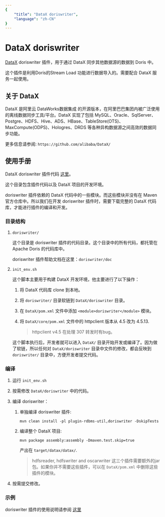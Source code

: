 ```yaml
---
{
    "title": "DataX doriswriter",
    "language": "zh-CN"
}
---
```


<!--
Licensed to the Apache Software Foundation (ASF) under one
or more contributor license agreements.  See the NOTICE file
distributed with this work for additional information
regarding copyright ownership.  The ASF licenses this file
to you under the Apache License, Version 2.0 (the
"License"); you may not use this file except in compliance
with the License.  You may obtain a copy of the License at

  http://www.apache.org/licenses/LICENSE-2.0

Unless required by applicable law or agreed to in writing,
software distributed under the License is distributed on an
"AS IS" BASIS, WITHOUT WARRANTIES OR CONDITIONS OF ANY
KIND, either express or implied.  See the License for the
specific language governing permissions and limitations
under the License.
-->

# DataX doriswriter

[DataX](https://github.com/alibaba/DataX) doriswriter 插件，用于通过 DataX 同步其他数据源的数据到 Doris 中。

这个插件是利用Doris的Stream Load 功能进行数据导入的。需要配合 DataX 服务一起使用。

## 关于 DataX

DataX 是阿里云 DataWorks数据集成 的开源版本，在阿里巴巴集团内被广泛使用的离线数据同步工具/平台。DataX 实现了包括 MySQL、Oracle、SqlServer、Postgre、HDFS、Hive、ADS、HBase、TableStore(OTS)、MaxCompute(ODPS)、Hologres、DRDS 等各种异构数据源之间高效的数据同步功能。

更多信息请参阅: `https://github.com/alibaba/DataX/`

## 使用手册

DataX doriswriter 插件代码 [这里](https://github.com/apache/incubator-doris/tree/master/extension/DataX)。

这个目录包含插件代码以及 DataX 项目的开发环境。

doriswriter 插件依赖的 DataX 代码中的一些模块。而这些模块并没有在 Maven 官方仓库中。所以我们在开发 doriswriter 插件时，需要下载完整的 DataX 代码库，才能进行插件的编译和开发。

### 目录结构

1. `doriswriter/`

    这个目录是 doriswriter 插件的代码目录。这个目录中的所有代码，都托管在 Apache Doris 的代码库中。

    doriswriter 插件帮助文档在这里：`doriswriter/doc`

2. `init_env.sh`

    这个脚本主要用于构建 DataX 开发环境，他主要进行了以下操作：
    
    1. 将 DataX 代码库 clone 到本地。
    2. 将 `doriswriter/` 目录软链到 `DataX/doriswriter` 目录。
    3. 在 `DataX/pom.xml` 文件中添加 `<module>doriswriter</module>` 模块。
    4. 将 `DataX/core/pom.xml` 文件中的 httpclient 版本从 4.5 改为 4.5.13.

        > httpclient v4.5 在处理 307 转发时有bug。

    这个脚本执行后，开发者就可以进入 `DataX/` 目录开始开发或编译了。因为做了软链，所以任何对 `DataX/doriswriter` 目录中文件的修改，都会反映到 `doriswriter/` 目录中，方便开发者提交代码。

### 编译

1. 运行 `init_env.sh`
2. 按需修改 `DataX/doriswriter` 中的代码。
3. 编译 doriswriter：

    1. 单独编译 doriswriter 插件:

        `mvn clean install -pl plugin-rdbms-util,doriswriter -DskipTests`

    2. 编译整个 DataX 项目:

        `mvn package assembly:assembly -Dmaven.test.skip=true`

        产出在 `target/datax/datax/`.

        > hdfsreader, hdfswriter and oscarwriter 这三个插件需要额外的jar包。如果你并不需要这些插件，可以在 `DataX/pom.xml` 中删除这些插件的模块。

4. 按需提交修改。

### 示例

doriswriter 插件的使用说明请参阅 [这里](https://github.com/apache/incubator-doris/blob/master/extension/DataX/doriswriter/doc/doriswriter.md)